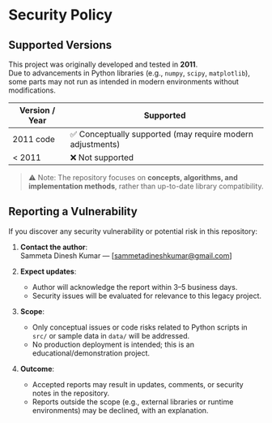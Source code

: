 # Security Policy

## Supported Versions

This project was originally developed and tested in **2011**.  
Due to advancements in Python libraries (e.g., `numpy`, `scipy`, `matplotlib`), some parts may not run as intended in modern environments without modifications.

| Version / Year | Supported          |
| -------------- | ----------------- |
| 2011 code      | :white_check_mark: Conceptually supported (may require modern adjustments) |
| < 2011         | :x: Not supported  |

> ⚠️ Note: The repository focuses on **concepts, algorithms, and implementation methods**, rather than up-to-date library compatibility.

## Reporting a Vulnerability

If you discover any security vulnerability or potential risk in this repository:

1. **Contact the author**:  
   Sammeta Dinesh Kumar — [sammetadineshkumar@gmail.com]

2. **Expect updates**:  
   - Author will acknowledge the report within 3–5 business days.  
   - Security issues will be evaluated for relevance to this legacy project.  

3. **Scope**:  
   - Only conceptual issues or code risks related to Python scripts in `src/` or sample data in `data/` will be addressed.  
   - No production deployment is intended; this is an educational/demonstration project.  

4. **Outcome**:  
   - Accepted reports may result in updates, comments, or security notes in the repository.  
   - Reports outside the scope (e.g., external libraries or runtime environments) may be declined, with an explanation.
